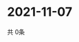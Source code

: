 # 2021-11-07
  共 0条

  <!-- BEGIN -->
  <!-- 最后更新时间Sun Nov 07 2021 10:03:22 GMT+0000 (Coordinated Universal Time) -->
  
  <!-- END -->
  
  